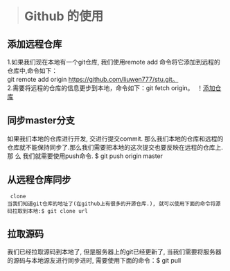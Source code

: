 ># Github 的使用
  ## 添加远程仓库  
 1.如果我们现在本地有一个git仓库, 我们使用remote add 命令将它添加到远程的仓库中,命令如下：     
   git remote add origin https://github.com/liuwen777/stu.git。  
 2.需要将远程的仓库的信息更步到本地，命令如下：git fetch origin。 
  ！[添加仓库](https://github.com/liuwen777/liuyunwen/blob/master/img/%E6%B7%BB%E5%8A%A0%E4%BB%93%E5%BA%93.png)
 
 ## 同步master分支 
   如果我们本地的仓库进行开发, 交进行提交commit. 那么我们本地的仓库和远程的仓库就不能保持同步了.那么我们需要把本地的这次提交也要反映在远程的仓库上. 那    么  我们就需要使用push命令.  $ git push origin master   
 ## 从远程仓库同步 
     clone  
    当我们知道git仓库的地址了(在github上有很多的开源仓库.), 就可以使用下面的命令将源码拉取到本地:$ git clone url   

 ## 拉取源码  
  我们已经拉取源码到本地了, 但是服务器上的git已经更新了, 当我们需要将服务器的源码与本地源友进行同步进时, 需要使用下面的命令：$ git pull
  

